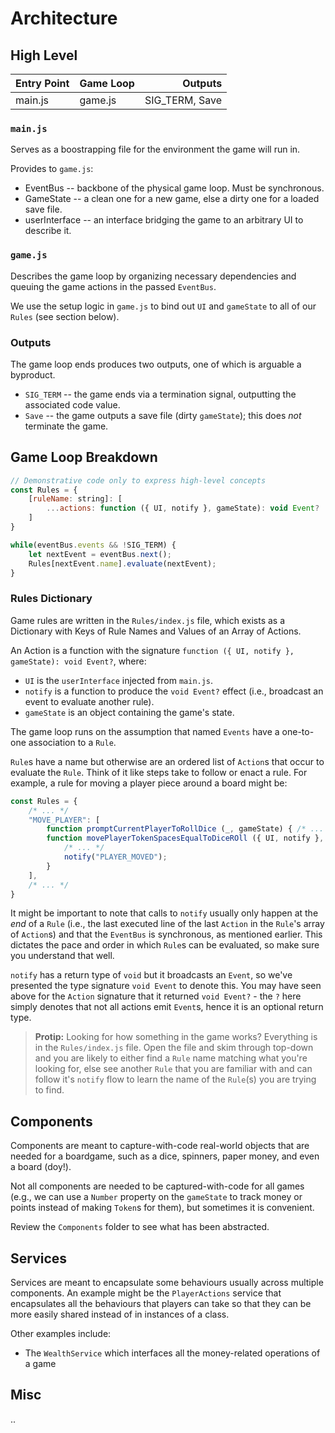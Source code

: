 # Architecture

## High Level

| Entry Point | Game Loop | Outputs        |
|-------------|-----------|--------------: |
| main.js     | game.js   | SIG_TERM, Save |

### `main.js`

Serves as a boostrapping file for the environment the game will run in.

Provides to `game.js`:

- EventBus -- backbone of the physical game loop. Must be synchronous.
- GameState -- a clean one for a new game, else a dirty one for a loaded save file.
- userInterface -- an interface bridging the game to an arbitrary UI to describe it.

### `game.js`

Describes the game loop by organizing necessary dependencies and queuing the game actions in the passed `EventBus`.

We use the setup logic in `game.js` to bind out `UI` and `gameState` to all of our `Rules` (see section below).

### Outputs

The game loop ends produces two outputs, one of which is arguable a byproduct.

- `SIG_TERM` -- the game ends via a termination signal, outputting the associated code value.
- `Save` -- the game outputs a save file (dirty `gameState`); this does _not_ terminate the game.

## Game Loop Breakdown

```javascript
// Demonstrative code only to express high-level concepts
const Rules = {
    [ruleName: string]: [
        ...actions: function ({ UI, notify }, gameState): void Event?
    ]
}

while(eventBus.events && !SIG_TERM) {
    let nextEvent = eventBus.next();
    Rules[nextEvent.name].evaluate(nextEvent);
}
```

### Rules Dictionary

Game rules are written in the `Rules/index.js` file, which exists as a Dictionary with Keys of Rule Names and Values of an Array of Actions.

An Action is a function with the signature `function ({ UI, notify }, gameState): void Event?`, where:

- `UI` is the `userInterface` injected from `main.js`.
- `notify` is a function to produce the `void Event?` effect (i.e., broadcast an event to evaluate another rule).
- `gameState` is an object containing the game's state.

The game loop runs on the assumption that named `Events` have a one-to-one association to a `Rule`.

`Rule`s have a name but otherwise are an ordered list of `Action`s that occur to evaluate the `Rule`. Think of it like steps take to follow or enact a rule. For example, a rule for moving a player piece around a board might be:

```javascript
const Rules = {
    /* ... */
    "MOVE_PLAYER": [
        function promptCurrentPlayerToRollDice (_, gameState) { /* ... */ },
        function movePlayerTokenSpacesEqualToDiceROll ({ UI, notify }, gameState) {
            /* ... */
            notify("PLAYER_MOVED");
        }
    ],
    /* ... */
}
```

It might be important to note that calls to `notify` usually only happen at the _end_ of a `Rule` (i.e., the last executed line of the last `Action` in the `Rule`'s array of `Action`s) and that the `EventBus` is synchronous, as mentioned earlier. This dictates the pace and order in which `Rule`s can be evaluated, so make sure you understand that well.

`notify` has a return type of `void` but it broadcasts an `Event`, so we've presented the type signature `void Event` to denote this. You may have seen above for the `Action` signature that it returned `void Event?` - the `?` here simply denotes that not all actions emit `Event`s, hence it is an optional return type.

> **Protip:** Looking for how something in the game works? Everything is in the `Rules/index.js` file. Open the file and skim through top-down and you are likely to either find a `Rule` name matching what you're looking for, else see another `Rule` that you are familiar with and can follow it's `notify` flow to learn the name of the `Rule`(s) you are trying to find.

## Components

Components are meant to capture-with-code real-world objects that are needed for a boardgame, such as a dice, spinners, paper money, and even a board (doy!).

Not all components are needed to be captured-with-code for all games (e.g., we can use a `Number` property on the `gameState` to track money or points instead of making `Token`s for them), but sometimes it is convenient.

Review the `Components` folder to see what has been abstracted.

## Services

Services are meant to encapsulate some behaviours usually across multiple components. An example might be the `PlayerActions` service that encapsulates all the behaviours that players can take so that they can be more easily shared instead of in instances of a class.

Other examples include:

- The `WealthService` which interfaces all the money-related operations of a game

## Misc

..
